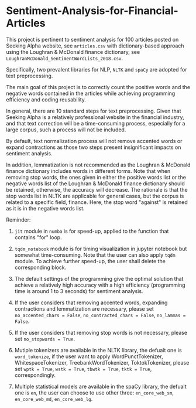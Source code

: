 # Sentiment-Analysis-for-Financial-Articles

This project is pertinent to sentiment analysis for 100 articles posted on Seeking Alpha website, see `articles.csv` with dictionary-based approach using the Loughran & McDonald finance dictionary, see `LoughranMcDonald_SentimentWordLists_2018.csv`. 

Specifically, two prevalent libraries for NLP, `NLTK` and `spaCy` are adopted for text preprocessing.

The main goal of this project is to correctly count the positive words and the negative words contained in the articles while achieving programming efficiency and coding reusability.

In general, there are 10 standard steps for text preprocessing. Given that Seeking Alpha is a relatively professional website in the financial industry, and that text correction will be a time-consuming process, especially for a large corpus, such a process will not be included.

By default, text normalization process will not remove accented words or expand contractions as those two steps present insignificant impacts on sentiment analysis. 

In addition, lemmatization is not recommended as the Loughran & McDonald finance dictionary includes words in different forms.
Note that when removing stop words, the ones given in either the positive words list or the negative words list
of the Loughran & McDonald finance dictionary should be retained, otherwise, the accuracy will decrease. The rationale is that the stop words list in NLTK are applicable for general cases, but the corpus is related to a specific field, finance. Here, the stop word "against" is retained as it is in the negative words list.


Reminder: 
1. `jit` module in `numba` is for speed-up, applied to the function that contains "for" loop.

2. `tqdm_notebook` module is for timing visualization in jupyter notebook but somewhat time-consuming. Note that the user can also apply `tqdm` module. To achieve further speed-up, the user shall delete the corresponding block.

3. The default settings of the programming give the optimal solution that achieve a relatively high accuracy 
with a high efficiency (programming time is around 1 to 3 seconds) for sentiment analysis.

3. If the user considers that removing accented words, expanding contractions and lemmatization are necessary, 
please set `no_accented_chars = False`, `no_contracted_chars = False`, `no_lammas = False`.

4. If the user considers that removing stop words is not necessary, please set `no_stopwords = True`.

5. Mutiple tokenizers are available in the NLTK library, the defualt one is `word_tokenize`, if the user want to apply WordPunctTokenizer, WhitespaceTokenizer, TreebankWordTokenizer, ToktokTokenizer, please set `wptk = True`, `wstk = True`, `tbwtk = True`, `tktk = True`, correspondingly.

6. Multiple statistical models are available in the spaCy library, the defualt one is `en`, the user can choose to use other three: `en_core_web_sm`, `en_core_web_md`, `en_core_web_lg`.
